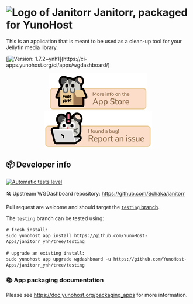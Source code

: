 <!--
N.B.: This README was automatically generated by <https://github.com/YunoHost/apps_tools/blob/main/readme_generator>
It shall NOT be edited by hand.
-->

<h1>
  <img src="/doc/screenshots/janitorr-logo.png" width="32px" alt="Logo of Janitorr">
  Janitorr, packaged for YunoHost
</h1>

This is an application that is meant to be used as a clean-up tool for your Jellyfin media library.

[![Version: 1.7.2~ynh1](https://img.shields.io/badge/Version-v1.7.2~ynh1-rgba(0,150,0,1)?style=for-the-badge)](https://ci-apps.yunohost.org/ci/apps/wgdashboard/)

<div align="center">
<a href="https://apps.yunohost.org/app/janitorr"><img height="100px" src="https://github.com/YunoHost/yunohost-artwork/raw/refs/heads/main/badges/neopossum-badges/badge_more_info_on_the_appstore.svg"/></a>
<a href="https://github.com/YunoHost-Apps/janitorr_ynh/issues"><img height="100px" src="https://github.com/YunoHost/yunohost-artwork/raw/refs/heads/main/badges/neopossum-badges/badge_report_an_issue.svg"/></a>
</div>

## 📦 Developer info

[![Automatic tests level](https://yunorunner.tiesiog.lt/api/badge/janitorr/integration)](https://ci-apps.yunohost.org/ci/apps/janitorr/)

🛠️ Upstream WGDashboard repository: <https://github.com/Schaka/janitorr>

Pull request are welcome and should target the [`testing` branch](https://github.com/YunoHost-Apps/janitorr_ynh/tree/testing).

The `testing` branch can be tested using:
```
# fresh install:
sudo yunohost app install https://github.com/YunoHost-Apps/janitorr_ynh/tree/testing

# upgrade an existing install:
sudo yunohost app upgrade wgdashboard -u https://github.com/YunoHost-Apps/janitorr_ynh/tree/testing
```

### 📚 App packaging documentation

Please see <https://doc.yunohost.org/packaging_apps> for more information.
